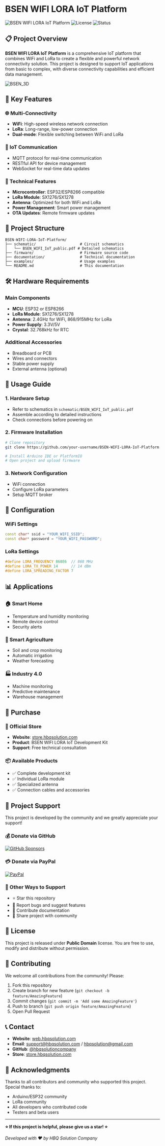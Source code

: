 # BSEN WIFI LORA IoT Platform

![BSEN WIFI LORA IoT Platform](https://img.shields.io/badge/Platform-IoT-blue)
![License](https://img.shields.io/badge/License-Public-green)
![Status](https://img.shields.io/badge/Status-Active-brightgreen)

## 📋 Project Overview

**BSEN WIFI LORA IoT Platform** is a comprehensive IoT platform that combines WiFi and LoRa to create a flexible and powerful network connectivity solution. This project is designed to support IoT applications from basic to complex, with diverse connectivity capabilities and efficient data management.

![BSEN_3D](https://github.com/user-attachments/assets/4914a530-e1f3-4469-9229-12d4f3110b18)

## 🚀 Key Features

### 🌐 Multi-Connectivity
- **WiFi**: High-speed wireless network connection
- **LoRa**: Long-range, low-power connection
- **Dual-mode**: Flexible switching between WiFi and LoRa

### 📡 IoT Communication
- MQTT protocol for real-time communication
- RESTful API for device management
- WebSocket for real-time data updates

### 🔧 Technical Features
- **Microcontroller**: ESP32/ESP8266 compatible
- **LoRa Module**: SX1276/SX1278
- **Antenna**: Optimized for both WiFi and LoRa
- **Power Management**: Smart power management
- **OTA Updates**: Remote firmware updates

## 📁 Project Structure

```
BSEN-WIFI-LORA-IoT-Platform/
├── schematic/                    # Circuit schematics
│   └── BSEN_WIFI_IoT_public.pdf # Detailed schematics
├── firmware/                     # Firmware source code
├── documentation/                # Technical documentation
├── examples/                     # Usage examples
└── README.md                     # This documentation
```

## 🛠️ Hardware Requirements

### Main Components
- **MCU**: ESP32 or ESP8266
- **LoRa Module**: SX1276/SX1278
- **Antenna**: 2.4GHz for WiFi, 868/915MHz for LoRa
- **Power Supply**: 3.3V/5V
- **Crystal**: 32.768kHz for RTC

### Additional Accessories
- Breadboard or PCB
- Wires and connectors
- Stable power supply
- External antenna (optional)

## 📖 Usage Guide

### 1. Hardware Setup
- Refer to schematics in `schematic/BSEN_WIFI_IoT_public.pdf`
- Assemble according to detailed instructions
- Check connections before powering on

### 2. Firmware Installation
```bash
# Clone repository
git clone https://github.com/your-username/BSEN-WIFI-LORA-IoT-Platform.git

# Install Arduino IDE or PlatformIO
# Open project and upload firmware
```

### 3. Network Configuration
- WiFi connection
- Configure LoRa parameters
- Setup MQTT broker

## 🔧 Configuration

### WiFi Settings
```cpp
const char* ssid = "YOUR_WIFI_SSID";
const char* password = "YOUR_WIFI_PASSWORD";
```

### LoRa Settings
```cpp
#define LORA_FREQUENCY 868E6  // 868 MHz
#define LORA_TX_POWER 14      // 14 dBm
#define LORA_SPREADING_FACTOR 7
```

## 📊 Applications

### 🏠 Smart Home
- Temperature and humidity monitoring
- Remote device control
- Security alerts

### 🌾 Smart Agriculture
- Soil and crop monitoring
- Automatic irrigation
- Weather forecasting

### 🏭 Industry 4.0
- Machine monitoring
- Predictive maintenance
- Warehouse management

## 🛒 Purchase

### 🏪 Official Store
- **Website**: [store.hbqsolution.com](https://store.hbqsolution.com)
- **Product**: BSEN WIFI LORA IoT Development Kit
- **Support**: Free technical consultation

### 📦 Available Products
- ✅ Complete development kit
- ✅ Individual LoRa module
- ✅ Specialized antenna
- ✅ Connection cables and accessories

## 💝 Project Support

This project is developed by the community and we greatly appreciate your support!

### 💰 Donate via GitHub
[![GitHub Sponsors](https://img.shields.io/badge/GitHub-Sponsors-ea4aaa?logo=github&logoColor=white)](https://github.com/sponsors/hbqtechnologycompany)

### 💳 Donate via PayPal
[![PayPal](https://img.shields.io/badge/PayPal-Donate-0070ba?logo=paypal&logoColor=white)](https://paypal.me/hbqtechnology)

### 🎯 Other Ways to Support
- ⭐ Star this repository
- 🐛 Report bugs and suggest features
- 📝 Contribute documentation
- 🔄 Share project with community

## 📄 License

This project is released under **Public Domain** license. You are free to use, modify and distribute without permission.

## 👥 Contributing

We welcome all contributions from the community! Please:

1. Fork this repository
2. Create branch for new feature (`git checkout -b feature/AmazingFeature`)
3. Commit changes (`git commit -m 'Add some AmazingFeature'`)
4. Push to branch (`git push origin feature/AmazingFeature`)
5. Open Pull Request

## 📞 Contact

- **Website**: [web.hbqsolution.com](www.web.hbqsolution.com)
- **Email**: support@hbqsolution.com / hbqsolution@gmail.com
- **GitHub**: [@hbqsolutioncompany](https://github.com/hbqsolutioncompany)
- **Store**: [store.hbqsolution.com](https://store.hbqsolution.com)

## 🙏 Acknowledgments

Thanks to all contributors and community who supported this project. Special thanks to:

- Arduino/ESP32 community
- LoRa community
- All developers who contributed code
- Testers and beta users

---

**⭐ If this project is helpful, please give us a star! ⭐**

*Developed with ❤️ by HBQ Solution Company*
